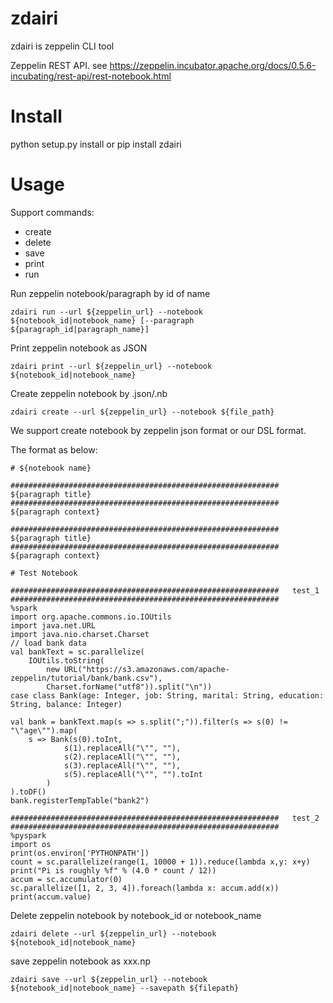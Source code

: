# zdairi
zdairi is zeppelin CLI tool

Zeppelin REST API. see https://zeppelin.incubator.apache.org/docs/0.5.6-incubating/rest-api/rest-notebook.html

# Install
python setup.py install
or
pip install zdairi

# Usage

Support commands:

* create
* delete
* save
* print
* run

Run zeppelin notebook/paragraph by id of name
```
zdairi run --url ${zeppelin_url} --notebook ${notebook_id|notebook_name} [--paragraph ${paragraph_id|paragraph_name}]
```

Print zeppelin notebook as JSON
```
zdairi print --url ${zeppelin_url} --notebook ${notebook_id|notebook_name}
```

Create zeppelin notebook by .json/.nb
```
zdairi create --url ${zeppelin_url} --notebook ${file_path}
```

We support create notebook by zeppelin json format or our DSL format.

The format as below:

```
# ${notebook name}

############################################################   ${paragraph title}   ############################################################
${paragraph context}

############################################################   ${paragraph title}   ############################################################
${paragraph context}

```

```
# Test Notebook

############################################################   test_1   ############################################################
%spark
import org.apache.commons.io.IOUtils
import java.net.URL
import java.nio.charset.Charset
// load bank data
val bankText = sc.parallelize(
    IOUtils.toString(
        new URL("https://s3.amazonaws.com/apache-zeppelin/tutorial/bank/bank.csv"),
        Charset.forName("utf8")).split("\n"))
case class Bank(age: Integer, job: String, marital: String, education: String, balance: Integer)

val bank = bankText.map(s => s.split(";")).filter(s => s(0) != "\"age\"").map(
    s => Bank(s(0).toInt, 
            s(1).replaceAll("\"", ""),
            s(2).replaceAll("\"", ""),
            s(3).replaceAll("\"", ""),
            s(5).replaceAll("\"", "").toInt
        )
).toDF()
bank.registerTempTable("bank2")

############################################################   test_2   ############################################################
%pyspark
import os
print(os.environ['PYTHONPATH'])
count = sc.parallelize(range(1, 10000 + 1)).reduce(lambda x,y: x+y)
print("Pi is roughly %f" % (4.0 * count / 12))
accum = sc.accumulator(0)
sc.parallelize([1, 2, 3, 4]).foreach(lambda x: accum.add(x))
print(accum.value)

```

Delete zeppelin notebook by notebook_id or notebook_name
```
zdairi delete --url ${zeppelin_url} --notebook ${notebook_id|notebook_name}
```

save zeppelin notebook as xxx.np
```
zdairi save --url ${zeppelin_url} --notebook ${notebook_id|notebook_name} --savepath ${filepath}
```
